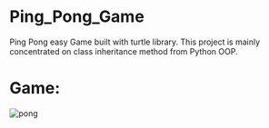 # Ping_Pong_Game
Ping Pong easy Game built with turtle library. This project is mainly concentrated on class inheritance method from Python OOP.

# Game:
![pong](https://user-images.githubusercontent.com/106172218/196818753-eb58b6e7-abbc-427e-8fb3-b1c518e38bb4.jpg)
